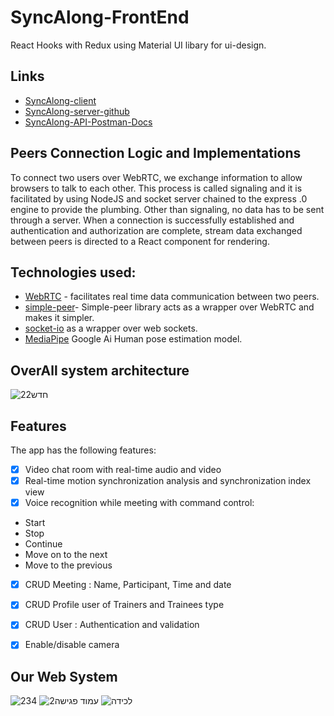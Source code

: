 # SyncAlong-FrontEnd
React Hooks with Redux using Material UI libary for ui-design.

## Links

- [SyncAlong-client](https://sync-along-app-2022.netlify.app)
- [SyncAlong-server-github](https://github.com/Aymanw1998/SyncAlong)
- [SyncAlong-API-Postman-Docs](https://documenter.getpostman.com/view/9310231/UVJkBYim/)

## Peers Connection Logic and Implementations
To connect two users over WebRTC, we exchange information to allow browsers to talk to each other. This process is called signaling and it is facilitated by using NodeJS and socket server chained to the express .0 engine to provide the plumbing. Other than signaling, no data has to be sent through a server. When a connection is successfully established and authentication and authorization are complete, stream data exchanged between peers is directed to a React component for rendering.

## Technologies used:
- [WebRTC](https://developer.mozilla.org/en-US/docs/Web/API/WebRTC_API) - facilitates real time data communication between two peers.
- [simple-peer](https://www.npmjs.com/package/simple-peer)- Simple-peer library acts as a wrapper over WebRTC and makes it simpler.
- [socket-io](https://socket.io/) as a wrapper over web sockets.
- [MediaPipe](https://google.github.io/mediapipe/) Google Ai Human pose estimation model.

## OverAll system architecture
![חדש22](https://user-images.githubusercontent.com/48565585/178983484-adec8e87-e11f-44e1-9f76-14e8f6280496.PNG)


## Features

The app has the following features:

- [x] Video chat room with real-time audio and video
- [x] Real-time motion synchronization analysis and synchronization index view
- [x] Voice recognition while meeting with command control:
- Start 
- Stop 
- Continue 
- Move on to the next 
- Move to the previous
- [x] CRUD Meeting : Name, Participant, Time and date
- [x] CRUD Profile user of Trainers and Trainees type 
- [x] CRUD User : Authentication and validation
- [x] Enable/disable camera


## Our Web System
![234](https://user-images.githubusercontent.com/48565585/178980116-6fcd23e8-13ad-45bb-bb8b-4897aba6de5f.PNG)
![עמוד פגישה2](https://user-images.githubusercontent.com/48565585/178980251-986e52d6-fc75-4b84-a141-06574c15e64b.PNG)
![‏‏לכידה](https://user-images.githubusercontent.com/48565585/178980333-4ad705a4-f880-43f0-be28-69964d81e1d6.PNG)

